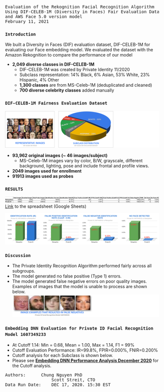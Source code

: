 <pre>
Evaluation of the Rekognition Facial Recognition Algorithm 
Using DIF-CELEB-1M (Diversity in Faces) Fair Evaluation Dataset
and AWS Face 5.0 version model
February 11, 2021
</pre>
### `Introduction`
We built a Diversity in Faces (DIF) evaluation dataset, DIF-CELEB-1M for evaluating our Face embedding model. We evaluated the dataset with the Amazon Rekognition to compare the performance of our model

* **2,049 diverse classes in DIF-CELEB-1M**
  * DIF-CELEB-1M was created by Private Identity 11/2020
  * Subclass representation: 14% Black, 6% Asian, 53% White, 23% Hispanic, 4% Other
  * **1,300 classes** are from MS-Celeb-1M (deduplicated and cleaned)  
  * **700 diverse celebrity classes** added manually 


### `DIF-CELEB-1M Fairness Evaluation Dataset`

![Graph showing subclass diversity](https://github.com/openinfer/PrivateIdentity/blob/master/images/Describe%20Subclasses.png)
* **93,962 original images (~ 46 images/subject)**
  * MS-Celeb-1M images vary by color, B/W, grayscale, different background, lighting, pose and include frontal and profile views. 
* **2049 images used for enrollment**
* **91913 images used as probes**

### `RESULTS`
![Spreadsheet showing detailed results of evaluation](https://github.com/openinfer/PrivateIdentity/blob/master/images/rek_vs_pri_table_results.png)
[Link](https://docs.google.com/spreadsheets/d/1ZiVZRTzzJl72vL1opwUCRPPm_MzDDk-t5cj9BTeoImg/edit?usp=sharing) to the spreadsheet (Google Sheets)

![Rekognition vs  results ](https://github.com/openinfer/PrivateIdentity/blob/master/images/rek_vs_pri_chart_results.png)

### `Discussion`
* The Private Identity Recognition Algorithm performed fairly across all subgroups.  
* The model generated no false positive (Type 1) errors.
* The model generated false negative errors on poor quality images. Examples of images that the model is unable to process are shown below.
![Examples of images that generated Type II errors](https://github.com/openinfer/PrivateIdentity/blob/master/images/Examples%20of%20FNIR%20Images.png)

### `Embedding DNN Evaluation for Private ID Facial Recognition Model 1607349233`
* At Cutoff 1.14: Min = 0.68, Mean = 1.00, Max = 1.14, F1 = 99%
* Cutoff Evaluation Performance: IR=99.8%, FPIR=0.000%, FNIR=0.200%
* Cutoff analysis for each Subclass is shown below.
* Please see [**Embedding DNN Performance Analysis December 2020**](https://github.com/openinfer/PrivateIdentity/wiki/FACE-EMBEDDING-DNN-PERFORMANCE-DECEMBER-2020) for the Cutoff analysis. 

<pre>
Authors:  	  Chung Nguyen PhD
                  Scott Streit, CTO 
Data Run Date:    DEC 17, 2020. 15:30 EST
</pre>
